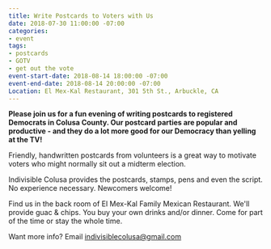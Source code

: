 ```yaml
---
title: Write Postcards to Voters with Us
date: 2018-07-30 11:00:00 -07:00
categories:
- event
tags:
- postcards
- GOTV
- get out the vote
event-start-date: 2018-08-14 18:00:00 -07:00
event-end-date: 2018-08-14 20:00:00 -07:00
Location: El Mex-Kal Restaurant, 301 5th St., Arbuckle, CA
---
```


**Please join us for a fun evening of writing postcards to registered Democrats in Colusa County. Our postcard parties are popular and productive - and they do a lot more good for our Democracy than yelling at the TV!**

Friendly, handwritten postcards from volunteers is a great way to motivate voters who might normally sit out a midterm election.

Indivisible Colusa provides the postcards, stamps, pens and even the script. No experience necessary. Newcomers welcome!

Find us in the back room of El Mex-Kal Family Mexican Restaurant. We'll provide guac & chips. You buy your own drinks and/or dinner. Come for part of the time or stay the whole time. 

Want more info? Email [indivisiblecolusa@gmail.com](mailto:indivisiblecolusa@gmail.com)